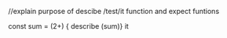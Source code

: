 //explain purpose of descibe /test/it function and expect funtions

const sum = (2+) {
describe (sum)}
it